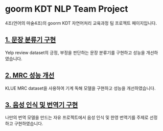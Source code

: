# goorm KDT NLP Team Project

4조(언어의 마술4조)의 goorm KDT 자연어처리 교육과정 팀 프로젝트 페이지입니다.

## [1. 문장 분류기 구현](/1_Sentence_classification/)

Yelp review dataset의 긍정, 부정을 판단하는 문장 분류기를 구현하고 성능을 개선하였습니다.

## [2. MRC 성능 개선](/1_Sentence_classification/)

KLUE MRC dataset을 사용하여 기계 독해 모델을 구현하고 성능을 개선하였습니다.

## [3. 음성 인식 및 번역기 구현](/3_STT_NMT/)

나만의 번역 모델을 만드는 자유 프로젝트에서 음성 인식 및 한영 번역기를 주제로 선정하고 구현하였습니다.